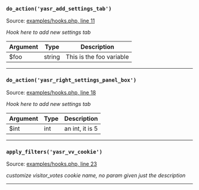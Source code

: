 
 ### `do_action('yasr_add_settings_tab')` 

 Source: [examples/hooks.php, line 11](examples/hooks.php:11)

*Hook here to add new settings tab*

| Argument | Type | Description |
| --- | --- | --- |
| $foo | string |  This is the foo variable |
___
 ### `do_action('yasr_right_settings_panel_box')` 

 Source: [examples/hooks.php, line 18](examples/hooks.php:18)

*Hook here to add new settings tab*

| Argument | Type | Description |
| --- | --- | --- |
| $int | int |  an int, it is 5 |
___
 ### `apply_filters('yasr_vv_cookie')` 

 Source: [examples/hooks.php, line 23](examples/hooks.php:23)

*customize visitor_votes cookie name, no param given just the description*

___

